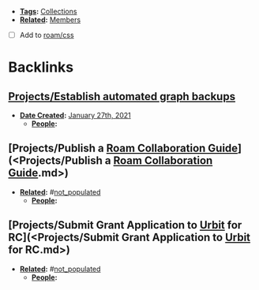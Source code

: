 - **[Tags](<Tags.md>):** [Collections](<Collections.md>)
- **[Related](<Related.md>):** [Members](<Members.md>)
- [ ] Add to [roam/css](<roam/css.md>)

# Backlinks
## [Projects/Establish automated graph backups](<Projects/Establish automated graph backups.md>)
- **[Date Created](<Date Created.md>):** [January 27th, 2021](<January 27th, 2021.md>)
    - **[People](<People.md>):**

## [Projects/Publish a [Roam Collaboration Guide](<Roam Collaboration Guide.md>)](<Projects/Publish a [Roam Collaboration Guide](<Roam Collaboration Guide.md>).md>)
- **[Related](<Related.md>):** #[not_populated](<not_populated.md>)
    - **[People](<People.md>):**

## [Projects/Submit Grant Application to [Urbit](<Urbit.md>) for RC](<Projects/Submit Grant Application to [Urbit](<Urbit.md>) for RC.md>)
- **[Related](<Related.md>):** #[not_populated](<not_populated.md>)
    - **[People](<People.md>):**

